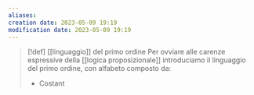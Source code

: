 ```yaml
---
aliases: 
creation date: 2023-05-09 19:19
modification date: 2023-05-09 19:19
---
```


>[!def]  [[linguaggio]] del primo ordine
>Per ovviare alle carenze espressive della [[logica proposizionale]] introduciamo il linguaggio del primo ordine, con alfabeto composto da:
> - Costant
